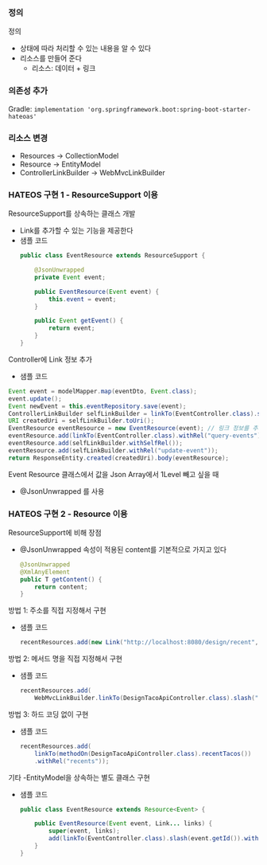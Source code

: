 ### 정의
정의
- 상태에 따라 처리할 수 있는 내용을 알 수 있다
- 리소스를 만들어 준다
   - 리소스: 데이터 + 링크

### 의존성 추가
Gradle: `implementation 'org.springframework.boot:spring-boot-starter-hateoas'`

### 리소스 변경
- Resources -> CollectionModel
- Resource -> EntityModel
- ControllerLinkBuilder -> WebMvcLinkBuilder

### HATEOS 구현 1 - ResourceSupport 이용
ResourceSupport를 상속하는 클래스 개발
- Link를 추가할 수 있는 기능을 제공한다
- 샘플 코드
    ~~~java
    public class EventResource extends ResourceSupport {

        @JsonUnwrapped
        private Event event;

        public EventResource(Event event) {
            this.event = event;
        }

        public Event getEvent() {
            return event;
        }
    }
    ~~~

Controller에 Link 정보 추가
- 샘플 코드
~~~java
Event event = modelMapper.map(eventDto, Event.class);
event.update();
Event newEvent = this.eventRepository.save(event);
ControllerLinkBuilder selfLinkBuilder = linkTo(EventController.class).slash(newEvent.getId());
URI createdUri = selfLinkBuilder.toUri();
EventResource eventResource = new EventResource(event); // 링크 정보를 추가할 수 있다
eventResource.add(linkTo(EventController.class).withRel("query-events"));
eventResource.add(selfLinkBuilder.withSelfRel());
eventResource.add(selfLinkBuilder.withRel("update-event"));
return ResponseEntity.created(createdUri).body(eventResource);
~~~

Event Resource 클래스에서 값을 Json Array에서 1Level 빼고 싶을 때
- @JsonUnwrapped 를 사용


### HATEOS 구현 2 - Resource 이용
ResourceSupport에 비해 장점
- @JsonUnwrapped 속성이 적용된 content를 기본적으로 가지고 있다
   ~~~java
   @JsonUnwrapped
   @XmlAnyElement
   public T getContent() {
       return content;
   }
   ~~~


방법 1: 주소를 직접 지정해서 구현
- 샘플 코드
   ~~~java
   recentResources.add(new Link("http://localhost:8080/design/recent", "recents"));
   ~~~

방법 2: 메서드 명을 직접 지정해서 구현
- 샘플 코드
   ~~~java
   recentResources.add(
       WebMvcLinkBuilder.linkTo(DesignTacoApiController.class).slash("recent").withRel("recent")); // 링크의 관계 이름
   ~~~

방법 3: 하드 코딩 없이 구현
- 샘플 코드
   ~~~java
   recentResources.add(
       linkTo(methodOn(DesignTacoApiController.class).recentTacos())
       .withRel("recents"));
   ~~~

기타 -EntityModel을 상속하는 별도 클래스 구현
- 샘플 코드
    ~~~java
    public class EventResource extends Resource<Event> {

        public EventResource(Event event, Link... links) {
            super(event, links);
            add(linkTo(EventController.class).slash(event.getId()).withSelfRel());
        }
    }
    ~~~